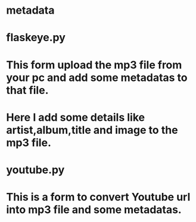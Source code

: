 # metadata

# flaskeye.py
# This form upload the mp3 file from your pc and add some metadatas to that file.
# Here I add some details like artist,album,title and image to the mp3 file.

# youtube.py
# This is a form to convert Youtube url into mp3 file and some metadatas.
